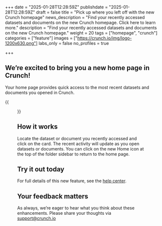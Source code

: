 +++
date = "2025-01-28T12:28:59Z"
publishdate = "2025-01-28T12:28:59Z"
draft = false
title = "Pick up where you left off with the new Crunch homepage"
news_description = "Find your recently accessed datasets and documents on the new Crunch homepage. Click here to learn more."
description = "Find your recently accessed datasets and documents on the new Crunch homepage."
weight = 20
tags = ["homepage", "crunch"]
categories = ["feature"]
images = ["https://crunch.io/img/logo-1200x630.png"]
labs_only = false
no_profiles = true

+++

## We’re excited to bring you a new home page in Crunch!

Your home page provides quick access to the most recent datasets and documents you opened in Crunch.

{{<figure src="https://player-crunch-io.s3.amazonaws.com/help-crunch-io/screenshots/crunch-homepage-01.png" width=700 class="img-fluid">}}

## How it works

Locate the dataset or document you recently accessed and click on the card. The recent activity will update as you open datasets or documents. You can click on the new Home icon at the top of the folder sidebar to return to the home page.

## Try it out today

For full details of this new feature, see the [help center](https://help.crunch.io/hc/en-us/articles/33367288303629-The-Crunch-homepage).

## Your feedback matters

As always, we’re eager to hear what you think about these enhancements. Please share your thoughts via support@crunch.io
